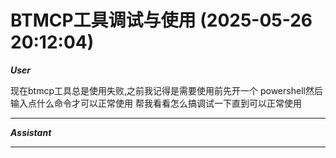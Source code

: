 <!-- Generated by SpecStory -->

# BTMCP工具调试与使用 (2025-05-26 20:12:04)

_**User**_

现在btmcp工具总是使用失败,之前我记得是需要使用前先开一个 powershell然后输入点什么命令才可以正常使用 帮我看看怎么搞调试一下直到可以正常使用

---

_**Assistant**_



---

